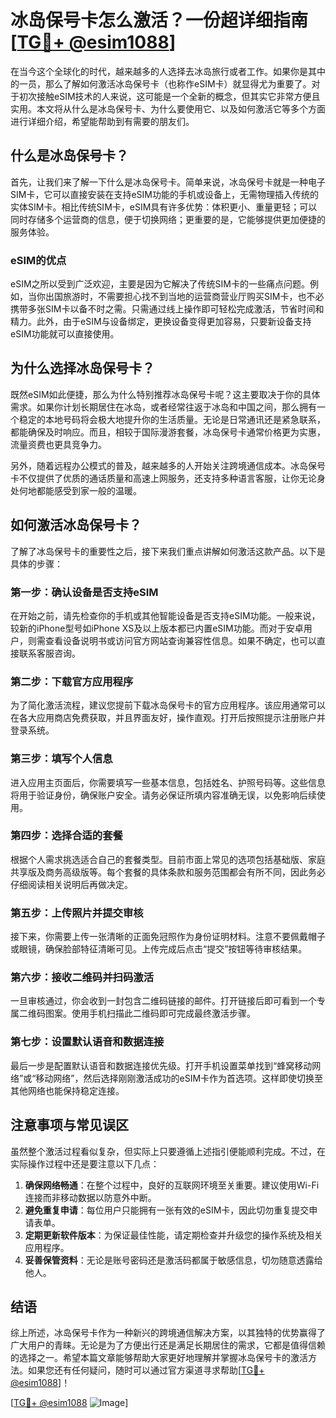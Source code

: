 # 冰岛保号卡怎么激活？一份超详细指南[[TG💪+ @esim1088](https://t.me/s/esim1088)]

在当今这个全球化的时代，越来越多的人选择去冰岛旅行或者工作。如果你是其中的一员，那么了解如何激活冰岛保号卡（也称作eSIM卡）就显得尤为重要了。对于初次接触eSIM技术的人来说，这可能是一个全新的概念，但其实它非常方便且实用。本文将从什么是冰岛保号卡、为什么要使用它、以及如何激活它等多个方面进行详细介绍，希望能帮助到有需要的朋友们。

## 什么是冰岛保号卡？

首先，让我们来了解一下什么是冰岛保号卡。简单来说，冰岛保号卡就是一种电子SIM卡，它可以直接安装在支持eSIM功能的手机或设备上，无需物理插入传统的实体SIM卡。相比传统SIM卡，eSIM具有许多优势：体积更小、重量更轻；可以同时存储多个运营商的信息，便于切换网络；更重要的是，它能够提供更加便捷的服务体验。

### eSIM的优点

eSIM之所以受到广泛欢迎，主要是因为它解决了传统SIM卡的一些痛点问题。例如，当你出国旅游时，不需要担心找不到当地的运营商营业厅购买SIM卡，也不必携带多张SIM卡以备不时之需。只需通过线上操作即可轻松完成激活，节省时间和精力。此外，由于eSIM与设备绑定，更换设备变得更加容易，只要新设备支持eSIM功能就可以直接使用。

## 为什么选择冰岛保号卡？

既然eSIM如此便捷，那么为什么特别推荐冰岛保号卡呢？这主要取决于你的具体需求。如果你计划长期居住在冰岛，或者经常往返于冰岛和中国之间，那么拥有一个稳定的本地号码将会极大地提升你的生活质量。无论是日常通讯还是紧急联系，都能确保及时响应。而且，相较于国际漫游套餐，冰岛保号卡通常价格更为实惠，流量资费也更具竞争力。

另外，随着远程办公模式的普及，越来越多的人开始关注跨境通信成本。冰岛保号卡不仅提供了优质的通话质量和高速上网服务，还支持多种语言客服，让你无论身处何地都能感受到家一般的温暖。

## 如何激活冰岛保号卡？

了解了冰岛保号卡的重要性之后，接下来我们重点讲解如何激活这款产品。以下是具体的步骤：

### 第一步：确认设备是否支持eSIM

在开始之前，请先检查你的手机或其他智能设备是否支持eSIM功能。一般来说，较新的iPhone型号如iPhone XS及以上版本都已内置eSIM功能。而对于安卓用户，则需查看设备说明书或访问官方网站查询兼容性信息。如果不确定，也可以直接联系客服咨询。

### 第二步：下载官方应用程序

为了简化激活流程，建议您提前下载冰岛保号卡的官方应用程序。该应用通常可以在各大应用商店免费获取，并且界面友好，操作直观。打开后按照提示注册账户并登录系统。

### 第三步：填写个人信息

进入应用主页面后，你需要填写一些基本信息，包括姓名、护照号码等。这些信息将用于验证身份，确保账户安全。请务必保证所填内容准确无误，以免影响后续使用。

### 第四步：选择合适的套餐

根据个人需求挑选适合自己的套餐类型。目前市面上常见的选项包括基础版、家庭共享版及商务高级版等。每个套餐的具体条款和服务范围都会有所不同，因此务必仔细阅读相关说明后再做决定。

### 第五步：上传照片并提交审核

接下来，你需要上传一张清晰的正面免冠照作为身份证明材料。注意不要佩戴帽子或眼镜，确保脸部特征清晰可见。上传完成后点击“提交”按钮等待审核结果。

### 第六步：接收二维码并扫码激活

一旦审核通过，你会收到一封包含二维码链接的邮件。打开链接后即可看到一个专属二维码图案。使用手机扫描此二维码即可完成最终激活步骤。

### 第七步：设置默认语音和数据连接

最后一步是配置默认语音和数据连接优先级。打开手机设置菜单找到“蜂窝移动网络”或“移动网络”，然后选择刚刚激活成功的eSIM卡作为首选项。这样即使切换至其他网络也能保持稳定连接。

## 注意事项与常见误区

虽然整个激活过程看似复杂，但实际上只要遵循上述指引便能顺利完成。不过，在实际操作过程中还是要注意以下几点：

1. **确保网络畅通**：在整个过程中，良好的互联网环境至关重要。建议使用Wi-Fi连接而非移动数据以防意外中断。
2. **避免重复申请**：每位用户只能拥有一张有效的eSIM卡，因此切勿重复提交申请表单。
3. **定期更新软件版本**：为保证最佳性能，请定期检查并升级您的操作系统及相关应用程序。
4. **妥善保管资料**：无论是账号密码还是激活码都属于敏感信息，切勿随意透露给他人。

## 结语

综上所述，冰岛保号卡作为一种新兴的跨境通信解决方案，以其独特的优势赢得了广大用户的青睐。无论是为了方便出行还是满足长期居住的需求，它都是值得信赖的选择之一。希望本篇文章能够帮助大家更好地理解并掌握冰岛保号卡的激活方法。如果您还有任何疑问，随时可以通过官方渠道寻求帮助[[TG💪+ @esim1088](https://t.me/s/esim1088)]！

[[TG💪+ @esim1088](https://t.me/s/esim1088) ![Image](https://i.postimg.cc/4NQfJmqS/Snipaste-2025-05-13-00-14-12.png)]